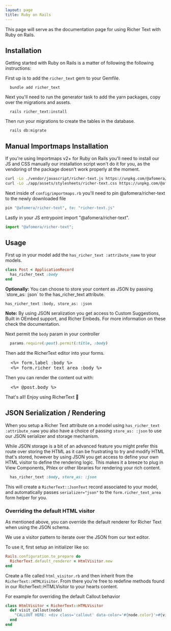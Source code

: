 ```yaml
---
layout: page
title: Ruby on Rails
---
```


This page will serve as the documentation page for using Richer Text with Ruby on Rails.

## Installation

Getting started with Ruby on Rails is a matter of following the following instructions:

First up is to add the `richer_text` gem to your Gemfile.

```shell
  bundle add richer_text
```

Next you'll need to run the generator task to add the yarn packages, copy over the migrations and assets.

```shell
  rails richer_text:install
```

Then run your migrations to create the tables in the database.

```shell
  rails db:migrate
```

## Manual Importmaps Installation

If you're using Importmaps v2+ for Ruby on Rails you'll need to install our JS and CSS manually our installation script won't do it for you, as the vendoring of the package doesn't work properly at the moment.

```bash
curl -Lo ./vendor/javascript/richer-text.js https://unpkg.com/@afomera/richer-text@<%= version_number %>/dist/bundle/index.module.js
curl -Lo ./app/assets/stylesheets/richer-text.css https://unpkg.com/@afomera/richer-text@<%= version_number %>/dist/css/richer-text.css
```

Next inside of `config/importmaps.rb` you'll need to pin @afomera/richer-text to the newly downloaded file

```ruby
pin "@afomera/richer-text", to: "richer-text.js"
```

Lastly in your JS entrypoint import "@afomera/richer-text".

```js
import "@afomera/richer-text";
```

## Usage

First up in your model add the `has_richer_text :attribute_name` to your models.

```ruby
class Post < ApplicationRecord
  has_richer_text :body
end
```

<div class="callout" data-color="blue">
  <strong>Optionally:</strong> You can choose to store your content as JSON by passing `store_as: :json` to the has_richer_text attribute.

<pre><code>has_richer_text :body, store_as: :json</code></pre>

<strong>Note:</strong> By using JSON seralization you get access to Custom Suggestions, Built in OEmbed support, and Richer Embeds. For more information on these check the documentation.

</div>

Next permit the `body` param in your controller

```ruby
  params.require(:post).permit(:title, :body)
```

Then add the RicherText editor into your forms.

<pre>
  &lt;%= form.label :body %&gt;
  &lt;%= form.richer_text_area :body %&gt;
</pre>

Then you can render the content out with:

<pre>
  &lt;%= @post.body %&gt;
</pre>

That's all! Enjoy using RicherText 🥳

## JSON Serialization / Rendering

When you setup a Richer Text attribute on a model using `has_richer_text :attribute_name` you also have a choice of passing `store_as: :json` to use our JSON serializer and storage mechanism.

While JSON storage is a bit of an advanced feature you might prefer this route over storing the HTML as it can be frustrating to try and modify HTML that's stored, however by using JSON you get access to define your own HTML visitor to define the rendering logic. This makes it a breeze to plug in View Components, Phlex or other libraries for rendering your rich content.

```ruby
  has_richer_text :body, store_as: :json
```

This will create a `RicherText::JsonText` record associated to your model, and automatically passes `serializer="json"` to the `form.richer_text_area` form helper for you.

### Overriding the default HTML visitor

As mentioned above, you can override the default renderer for Richer Text when using the JSON schema.

We use a visitor pattern to iterate over the JSON from our text editor.

To use it, first setup an initializer like so:

```ruby
Rails.configuration.to_prepare do
  RicherText.default_renderer = HtmlVisitor.new
end
```

Create a file called `html_visitor.rb` and then inherit from the `RicherText::HTMLVisitor`. From there you're free to redefine methods found in our RicherText::HTMLVisitor to your hearts content.

For example for overriding the default Callout behavior

```ruby
class HtmlVisitor < RicherText::HTMLVisitor
  def visit_callout(node)
    "CALLOUT HERE: <div class='callout' data-color='#{node.color}'>#{visit_children(node).join}</div>"
  end
end
```
